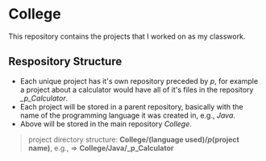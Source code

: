 # College
This repository contains the projects that I worked on as my classwork.
## Respository Structure
* Each unique project has it's own repository preceded by *_p_*, for example a project about a calculator would have all of it's files in the repository *_p_Calculator*.
* Each project will be stored in a parent repository, basically with the name of the programming language it was created in, e.g., *Java*.
* Above will be stored in the main repository *College*.
>project directory structure: **College/(language used)/_p_(project name)**, e.g.,  => **College/Java/_p_Calculator** 

